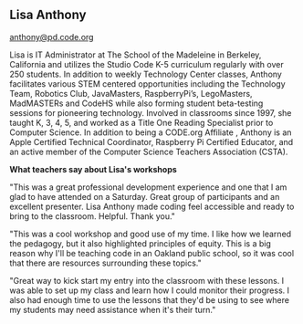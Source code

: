 ## Lisa Anthony

[anthony@pd.code.org](mailto:anthony@pd.code.org)

Lisa is IT Administrator at The School of the Madeleine in Berkeley, California and utilizes the Studio Code K-5 curriculum regularly with over 250 students. In addition to weekly Technology Center classes, Anthony facilitates various STEM centered opportunities including the Technology Team, Robotics Club, JavaMasters, RaspberryPi’s, LegoMasters, MadMASTERs and CodeHS while also forming student beta-testing sessions for pioneering technology. Involved in classrooms since 1997, she taught K, 3, 4, 5, and worked as a Title One Reading Specialist prior to Computer Science. In addition to being a CODE.org Affiliate , Anthony is an Apple Certified Technical Coordinator, Raspberry Pi Certified Educator, and an active member of the Computer Science Teachers Association (CSTA).

**What teachers say about Lisa's workshops**

"This was a great professional development experience and one that I am glad to have attended on a Saturday. Great group of participants and an excellent presenter. Lisa Anthony made coding feel accessible and ready to bring to the classroom. Helpful. Thank you."

"This was a cool workshop and good use of my time. I like how we learned the pedagogy, but it also highlighted principles of equity. This is a big reason why I'll be teaching code in an Oakland public school, so it was cool that there are resources surrounding these topics."

"Great way to kick start my entry into the classroom with these lessons. I was able to set up my class and learn how I could monitor their progress. I also had enough time to use the lessons that they'd be using to see where my students may need assistance when it's their turn."

